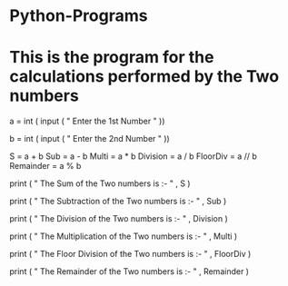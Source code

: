 # Python-Programs
# This is the program for the calculations performed by the Two numbers

a = int ( input ( " Enter the 1st Number " ))

b = int ( input ( " Enter the 2nd Number " ))

S = a + b
Sub = a - b
Multi = a * b
Division = a / b
FloorDiv = a // b
Remainder = a % b

print ( " The Sum of the Two numbers is :- " , S )

print ( " The Subtraction of the Two numbers is :- " , Sub )

print ( " The Division of the Two numbers is :- " , Division )

print ( " The Multiplication of the Two numbers is :- " , Multi )

print ( " The Floor Division of the Two numbers is :- " , FloorDiv )

print ( " The Remainder of the Two numbers is :- " ,  Remainder )
